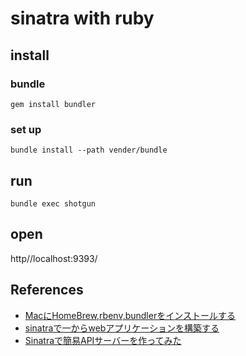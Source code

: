 # sinatra with ruby

## install

### bundle

`gem install bundler`

### set up

`bundle install --path vender/bundle`

## run

`bundle exec shotgun`

## open

http//localhost:9393/

## References

* [MacにHomeBrew,rbenv,bundlerをインストールする](https://qiita.com/shinkuFencer/items/3679cfd966f6a61ccd1b)
* [sinatraで一からwebアプリケーションを構築する](https://qiita.com/kazuhiro4949/items/606c1d58afcfb06f14c4)
* [Sinatraで簡易APIサーバーを作ってみた](https://dev.classmethod.jp/server-side/ruby-on-rails/sinatra__make_api_server/)